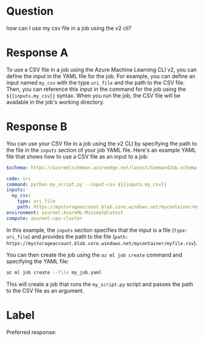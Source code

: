 
# Question

how can I use my csv file in a job using the v2 cli?

# Response A

To use a CSV file in a job using the Azure Machine Learning CLI v2, you can define the input in the YAML file for the job. For example, you can define an input named `my_csv` with the type `uri_file` and the path to the CSV file. Then, you can reference this input in the command for the job using the `${{inputs.my_csv}}` syntax. When you run the job, the CSV file will be available in the job's working directory.

# Response B

You can use your CSV file in a job using the v2 CLI by specifying the path to the file in the `inputs` section of your job YAML file. Here's an example YAML file that shows how to use a CSV file as an input to a job:

```yaml
$schema: https://azuremlschemas.azureedge.net/latest/CommandJob.schema.json

code: src
command: python my_script.py --input-csv ${{inputs.my_csv}}
inputs:
  my_csv:
    type: uri_file
    path: https://mystorageaccount.blob.core.windows.net/mycontainer/myfile.csv
environment: azureml:AzureML-Minimal@latest
compute: azureml:cpu-cluster
```

In this example, the `inputs` section specifies that the input is a file (`type: uri_file`) and provides the path to the file (`path: https://mystorageaccount.blob.core.windows.net/mycontainer/myfile.csv`). 

You can then create the job using the `az ml job create` command and specifying the YAML file:

```bash
az ml job create --file my_job.yaml
```

This will create a job that runs the `my_script.py` script and passes the path to the CSV file as an argument.

# Label

Preferred response: 
